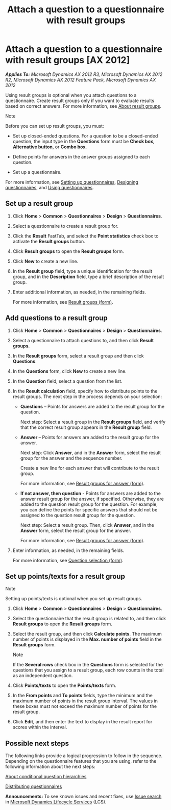 ﻿---
title: Attach a question to a questionnaire with result groups
TOCTitle: Attach a question to a questionnaire with result groups
ms:assetid: 149e3f29-f6f1-45cd-a224-fe26287cf7a6
ms:mtpsurl: https://technet.microsoft.com/en-us/library/Aa496618(v=AX.60)
ms:contentKeyID: 42117749
ms.date: 04/18/2014
mtps_version: v=AX.60
---

# Attach a question to a questionnaire with result groups [AX 2012]


_**Applies To:** Microsoft Dynamics AX 2012 R3, Microsoft Dynamics AX 2012 R2, Microsoft Dynamics AX 2012 Feature Pack, Microsoft Dynamics AX 2012_

Using result groups is optional when you attach questions to a questionnaire. Create result groups only if you want to evaluate results based on correct answers. For more information, see [About result groups](about-result-groups.md).


> [!NOTE]
> <P>Before you can set up result groups, you must:</P>
> <UL>
> <LI>
> <P>Set up closed-ended questions. For a question to be a closed-ended question, the input type in the <STRONG>Questions</STRONG> form must be <STRONG>Check box</STRONG>, <STRONG>Alternative button</STRONG>, or <STRONG>Combo box</STRONG>.</P>
> <LI>
> <P>Define points for answers in the answer groups assigned to each question.</P>
> <LI>
> <P>Set up a questionnaire.</P></LI></UL>
> <P>For more information, see <A href="setting-up-questionnaires.md">Setting up questionnaires</A>, <A href="designing-questionnaires.md">Designing questionnaires</A>, and <A href="using-questionnaires.md">Using questionnaires</A>.</P>



## Set up a result group

1.  Click **Home** \> **Common** \> **Questionnaires** \> **Design** \> **Questionnaires**.

2.  Select a questionnaire to create a result group for.

3.  Click the **Result** FastTab, and select the **Point statistics** check box to activate the **Result groups** button.

4.  Click **Result groups** to open the **Result groups** form.

5.  Click **New** to create a new line.

6.  In the **Result group** field, type a unique identification for the result group, and in the **Description** field, type a brief description of the result group.

7.  Enter additional information, as needed, in the remaining fields.
    
    For more information, see [Result groups (form)](https://technet.microsoft.com/en-us/library/aa587908\(v=ax.60\)).

## Add questions to a result group

1.  Click **Home** \> **Common** \> **Questionnaires** \> **Design** \> **Questionnaires**.

2.  Select a questionnaire to attach questions to, and then click **Result groups**.

3.  In the **Result groups** form, select a result group and then click **Questions**.

4.  In the **Questions** form, click **New** to create a new line.

5.  In the **Question** field, select a question from the list.

6.  In the **Result calculation** field, specify how to distribute points to the result groups. The next step in the process depends on your selection:
    
      - **Questions** – Points for answers are added to the result group for the question.
        
        Next step: Select a result group in the **Result groups** field, and verify that the correct result group appears in the **Result group** field.
    
      - **Answer** – Points for answers are added to the result group for the answer.
        
        Next step: Click **Answer**, and in the **Answer** form, select the result group for the answer and the sequence number.
        
        Create a new line for each answer that will contribute to the result group.
        
        For more information, see [Result groups for answer (form)](https://technet.microsoft.com/en-us/library/aa618542\(v=ax.60\)).
    
      - **If not answer, then question** - Points for answers are added to the answer result group for the answer, if specified. Otherwise, they are added to the question result group for the question. For example, you can define the points for specific answers that should not be assigned to the question result group for the question.
        
        Next step: Select a result group. Then, click **Answer**, and in the **Answer** form, select the result group for the answer.
        
        For more information, see [Result groups for answer (form)](https://technet.microsoft.com/en-us/library/aa618542\(v=ax.60\)).

7.  Enter information, as needed, in the remaining fields.
    
    For more information, see [Question selection (form)](https://technet.microsoft.com/en-us/library/aa553083\(v=ax.60\)).

## Set up points/texts for a result group


> [!NOTE]
> <P>Setting up points/texts is optional when you set up result groups.</P>



1.  Click **Home** \> **Common** \> **Questionnaires** \> **Design** \> **Questionnaires**.

2.  Select the questionnaire that the result group is related to, and then click **Result groups** to open the **Result groups** form.

3.  Select the result group, and then click **Calculate points**. The maximum number of points is displayed in the **Max. number of points** field in the **Result groups** form.
    

    > [!NOTE]
    > <P>If the <STRONG>Several rows</STRONG> check box in the <STRONG>Questions</STRONG> form is selected for the questions that you assign to a result group, each row counts in the total as an independent question.</P>



4.  Click **Points/texts** to open the **Points/texts** form.

5.  In the **From points** and **To points** fields, type the minimum and the maximum number of points in the result group interval. The values in these boxes must not exceed the maximum number of points for the result group.

6.  Click **Edit**, and then enter the text to display in the result report for scores within the interval.

## Possible next steps

The following links provide a logical progression to follow in the sequence. Depending on the questionnaire features that you are using, refer to the following information about the next steps:

[About conditional question hierarchies](about-conditional-question-hierarchies.md)

[Distributing questionnaires](distributing-questionnaires.md)

  
**Announcements:** To see known issues and recent fixes, use [Issue search](http://go.microsoft.com/fwlink/?linkid=389258) in [Microsoft Dynamics Lifecycle Services](http://go.microsoft.com/fwlink/?linkid=306505) (LCS).

